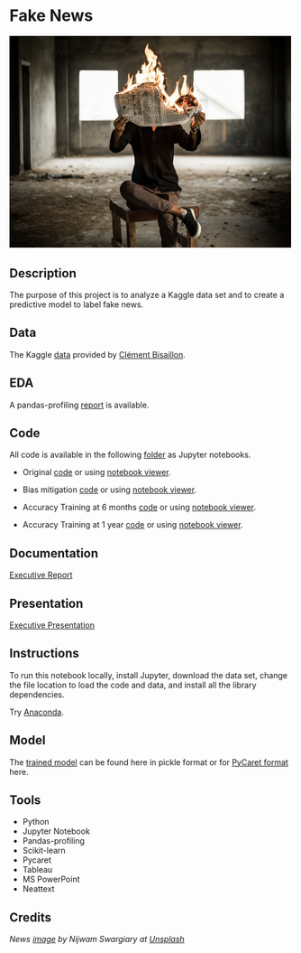 # Fake News

<img src="images/fakenews.jpg" width ="500">

## Description

The purpose of this project is to analyze a Kaggle data set and to create a predictive model to label fake news.

## Data

The Kaggle [data](https://www.kaggle.com/clmentbisaillon/fake-and-real-news-dataset) provided by [Clément Bisaillon](https://www.kaggle.com/clmentbisaillon).

## EDA 

A pandas-profiling [report](https://sdloyd.github.io/FakeNews/pandasprofile/fakenews-pandas-profile-report.html) is available.


## Code

All code is available in the following [folder](https://github.com/SDLoyd/FakeNews/blob/master/code/) as Jupyter notebooks.

* Original [code](https://github.com/SDLoyd/FakeNews/blob/master/code/fakenews.ipynb) or using [notebook viewer](https://nbviewer.jupyter.org/github/SDLoyd/FakeNews/blob/main/code/fakenews.ipynb).

* Bias mitigation [code](https://github.com/SDLoyd/FakeNews/blob/master/code/fakenews_woreuters.ipynb) or using [notebook viewer](https://nbviewer.jupyter.org/github/SDLoyd/FakeNews/blob/main/code/fakenews_woreuters.ipynb).

* Accuracy Training at 6 months [code](https://github.com/SDLoyd/FakeNews/blob/master/code/fakenews_woreuters6mos.ipynb) or using [notebook viewer](https://nbviewer.jupyter.org/github/SDLoyd/FakeNews/blob/main/code/fakenews_woreuters6mos.ipynb).

* Accuracy Training at 1 year [code](https://github.com/SDLoyd/FakeNews/blob/master/code/fakenews_woreuters1yr.ipynb) or using [notebook viewer](https://nbviewer.jupyter.org/github/SDLoyd/FakeNews/blob/main/code/fakenews_woreuters1yr.ipynb).

## Documentation

[Executive Report](docs/fakenews_report.pdf)

## Presentation

[Executive Presentation](https://youtu.be/LtM1ZlPX3Wk)

## Instructions

To run this notebook locally, install Jupyter, download the data set, change the file location to load the code and data, and install all the library dependencies.

Try [Anaconda](https://www.anaconda.com/).

## Model

The [trained model](https://github.com/SDLoyd/FakeNews/blob/master/pickle) can be found here in pickle format or for [PyCaret format](https://github.com/SDLoyd/FakeNews/blob/master/model) here.

## Tools

* Python
* Jupyter Notebook
* Pandas-profiling
* Scikit-learn
* Pycaret
* Tableau
* MS PowerPoint
* Neattext

## Credits

_News [image](https://unsplash.com/photos/FPNnKfjcbNU) by Nijwam Swargiary at [Unsplash](https://unsplash.com/)_


